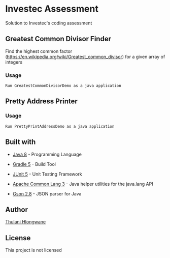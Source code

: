# Investec Assessment

Solution to Investec's coding assessment

## Greatest Common Divisor Finder

Find the highest common factor (https://en.wikipedia.org/wiki/Greatest_common_divisor) for a given array of integers
 
### Usage

```
Run GreatestCommonDivisorDemo as a java application
```
## Pretty Address Printer

### Usage

```
Run PrettyPrintAddressDemo as a java application
```
## Built with

* [Java 8](https://www.java.com/) - Programming Language

* [Gradle 5](https://gradle.org/) - Build Tool

* [JUnit 5](https://junit.org/junit5/) - Unit Testing Framework

* [Apache Common Lang 3](https://commons.apache.org/lang) - Java helper utilities for the java.lang API

* [Gson 2.8](https://github.com/google/gson) - JSON parser for Java

## Author

[Thulani Hlongwane](https://www.linkedin.com/in/thulani-hlongwane-67056a1a/)

## License

Thia project is not licensed